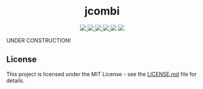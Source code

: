 <h1 align="center">
  jcombi
</h1>
<p align="center">
  <a href="https://github.com/kfurtak1024/jcombi/releases/latest">
    <img src="https://img.shields.io/github/v/release/kfurtak1024/jcombi">
  </a>
  <a href="https://github.com/kfurtak1024/jcombi/actions">
    <img src="https://github.com/kfurtak1024/jcombi/workflows/Java%20CI%20with%20Maven/badge.svg">
  </a>
  <a href="https://github.com/kfurtak1024/jcombi/workflows/CodeQL">
    <img src="https://github.com/kfurtak1024/jcombi/workflows/CodeQL/badge.svg">
  </a>
  <a href="https://lgtm.com/projects/g/kfurtak1024/jcombi">
    <img src="https://img.shields.io/lgtm/grade/java/github/kfurtak1024/jcombi">
  </a>
  <a>
    <img src="https://img.shields.io/badge/jdk-11-brightgreen.svg?logo=java">
  </a>
  <a href="https://opensource.org/licenses/MIT">
    <img src="https://img.shields.io/badge/license-MIT-blue.svg">
  </a>
</p>

UNDER CONSTRUCTION!

## License
This project is licensed under the MIT License - see the [LICENSE.md](https://github.com/kfurtak1024/jcombi/blob/master/LICENSE) file for details.
